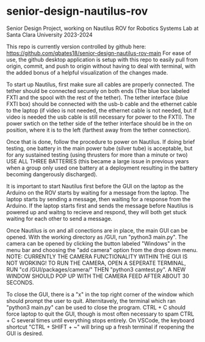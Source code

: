 # senior-design-nautilus-rov
Senior Design Project, working on Nautilus ROV for Robotics Systems Lab at Santa Clara University 2023-2024

This repo is currently version controlled by github here: https://github.com/qbates18/senior-design-nautilus-rov-main
For ease of use, the github desktop application is setup with this repo to easily pull from origin, commit, and push to origin without having to deal with terminal, with the added bonus of a helpful visualization of the changes made. 

To start up Nautilus, first make sure all cables are properly connected. The tether should be connected securely on both ends (The blue box labeled FXTI and the spool with the rest of the tether). The tether interface (blue FXTI box) should be connected with the usb-b cable and the ethernet cable to the laptop (if video is not needed, the ethernet cable is not needed, but if video is needed the usb cable is still necessary for power to the FXTI). The power swtich on the tether side of the tether interface should be in the on position, where it is to the left (farthest away from the tether connection). 

Once that is done, follow the procedure to power on Nautilus. If doing brief testing, one battery in the main power tube (silver tube) is acceptable, but for any sustained testing (using thrusters for more than a minute or two) USE ALL THREE BATTERIES (this became a large issue in previous years when a group only used one battery at a deployment resulting in the battery becoming dangerously discharged). 

It is important to start Nautilus first before the GUI on the laptop as the Arduino on the ROV starts by waiting for a message from the laptop. The laptop starts by sending a message, then waiting for a response from the Arduino. If the laptop starts first and sends the message before Nautilus is powered up and waitng to recieve and respond, they will both get stuck waiting for each other to send a message. 

Once Nautilus is on and all conections are in place, the main GUI can be opened. With the working directory as /GUI, run "python3 main.py". The camera can be opened by clicking the button labeled "Windows" in the menu bar and choosing the "add camera" option from the drop down menu. NOTE: CURRENTLY THE CAMERA FUNCTIONALITY WITHIN THE GUI IS NOT WORKING! TO RUN THE CAMERA, OPEN A SEPERATE TERMINAL, RUN "cd /GUI/packages/camera/" THEN "python3 camtest.py". A NEW WINDOW SHOULD POP UP WITH THE CAMERA FEED AFTER ABOUT 30 SECONDS. 

To close the GUI, there is a "x" in the top right corner of the window which should prompt the user to quit. Alternitavely, the terminal which ran "python3 main.py" can be used to close the program. CTRL + C should force laptop to quit the GUI, though is most often necessary to spam CTRL + C several times until everything stops entirely. On VSCode, the keyboard shortcut "CTRL + SHIFT + ~" will bring up a fresh terminal if reopening the GUI is desired.